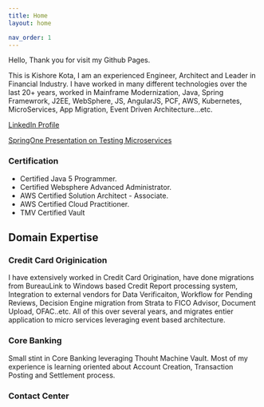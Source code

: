 ```yaml
---
title: Home
layout: home

nav_order: 1
---
```


Hello, Thank you for visit my Github Pages.

This is Kishore Kota, I am an experienced Engineer, Architect and Leader in Financial Industry. I have worked in many different technologies over the last 20+ years, worked in Mainframe Modernization, Java, Spring Framewrork, J2EE, WebSphere, JS, AngularJS, PCF, AWS, Kubernetes, MicroServices, App Migration, Event Driven Architecture...etc. 


[LinkedIn Profile](https://www.linkedin.com/in/kishorekkota/)

[SpringOne Presentation on Testing Microservices](https://www.youtube.com/watch?v=IKbGYEXBQiU)

### Certification

- Certified Java 5 Programmer.
- Certified Websphere Advanced Administrator.
- AWS Certified Solution Architect - Associate.
- AWS Certified Cloud Practitioner.
- TMV Certified Vault 


## Domain Expertise

### Credit Card Originication

I have extensively worked in Credit Card Origination, have done migrations from BureauLink to Windows based Credit Report processing system, Integration to external vendors for Data Verificaiton, Workflow for Pending Reviews, Decision Engine migration from Strata to FICO Advisor, Document Upload, OFAC..etc. All of this over several years, and migrates entier application to micro services leveraging event based architecture. 


### Core Banking 

Small stint in Core Banking leveraging Thouht Machine Vault. Most of my experience is learning oriented about Account Creation, Transaction Posting and Settlement process. 

### Contact Center